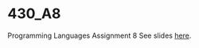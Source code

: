 # 430_A8
Programming Languages Assignment 8
See slides [here](https://docs.google.com/presentation/d/1kvWt9lIORZDGh61edxubepjZCV6wOx3Od6xFYJObJcM/edit?usp=sharing).
